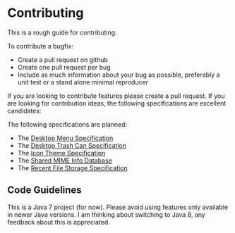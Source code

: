 Contributing
============

This is a rough guide for contributing.

To contribute a bugfix:
- Create a pull request on github
- Create one pull request per bug
- Include as much information about your bug as possible, preferably a
  unit test or a stand alone minimal reproducer

If you are looking to contribute features please create a pull
request. If you are looking for contribution ideas, the following
specifications are excellent candidates:

The following specifications are planned:
- The [Desktop Menu Specification](https://www.freedesktop.org/wiki/Specifications/menu-spec/)
- The [Desktop Trash Can Specification](https://www.freedesktop.org/wiki/Specifications/trash-spec/)
- The [Icon Theme Specification](http://www.freedesktop.org/wiki/Specifications/icon-theme-spec/)
- The [Shared MIME Info Database](https://www.freedesktop.org/wiki/Specifications/shared-mime-info-spec/)
- The [Recent File Storage Specification](https://www.freedesktop.org/wiki/Specifications/recent-file-spec/)

Code Guidelines
---------------

This is a Java 7 project (for now). Please avoid using features only
available in newer Java versions. I am thinking about switching to
Java 8, any feedback about this is appreciated.
